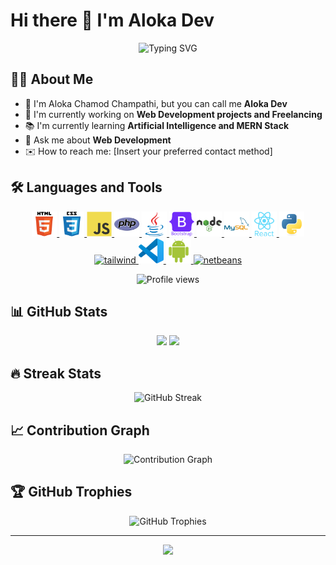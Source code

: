# Hi there 👋 I'm Aloka Dev

<div align="center">
  <img src="https://readme-typing-svg.herokuapp.com?font=Fira+Code&pause=1000&color=0969DA&center=true&vCenter=true&random=false&width=435&lines=Full+Stack+Developer;Web+Development+Enthusiast;AI+%26+MERN+Stack+Learner;Freelancer" alt="Typing SVG" />
</div>

## 👨‍💻 About Me
- 🌱 I'm Aloka Chamod Champathi, but you can call me **Aloka Dev**
- 🔭 I'm currently working on **Web Development projects and Freelancing**
- 📚 I'm currently learning **Artificial Intelligence and MERN Stack**
- 💬 Ask me about **Web Development**
- ✉️ How to reach me: [Insert your preferred contact method]

## 🛠️ Languages and Tools
<p align="center">
  <a href="https://www.w3.org/html/" target="_blank">
    <img src="https://raw.githubusercontent.com/devicons/devicon/master/icons/html5/html5-original-wordmark.svg" alt="html5" width="40" height="40"/>
  </a>
  <a href="https://www.w3schools.com/css/" target="_blank">
    <img src="https://raw.githubusercontent.com/devicons/devicon/master/icons/css3/css3-original-wordmark.svg" alt="css3" width="40" height="40"/>
  </a>
  <a href="https://developer.mozilla.org/en-US/docs/Web/JavaScript" target="_blank">
    <img src="https://raw.githubusercontent.com/devicons/devicon/master/icons/javascript/javascript-original.svg" alt="javascript" width="40" height="40"/>
  </a>
  <a href="https://www.php.net" target="_blank">
    <img src="https://raw.githubusercontent.com/devicons/devicon/master/icons/php/php-original.svg" alt="php" width="40" height="40"/>
  </a>
  <a href="https://www.java.com" target="_blank">
    <img src="https://raw.githubusercontent.com/devicons/devicon/master/icons/java/java-original.svg" alt="java" width="40" height="40"/>
  </a>
  <a href="https://getbootstrap.com" target="_blank">
    <img src="https://raw.githubusercontent.com/devicons/devicon/master/icons/bootstrap/bootstrap-plain-wordmark.svg" alt="bootstrap" width="40" height="40"/>
  </a>
  <a href="https://nodejs.org" target="_blank">
    <img src="https://raw.githubusercontent.com/devicons/devicon/master/icons/nodejs/nodejs-original-wordmark.svg" alt="nodejs" width="40" height="40"/>
  </a>
  <a href="https://www.mysql.com/" target="_blank">
    <img src="https://raw.githubusercontent.com/devicons/devicon/master/icons/mysql/mysql-original-wordmark.svg" alt="mysql" width="40" height="40"/>
  </a>
  <a href="https://reactjs.org/" target="_blank">
    <img src="https://raw.githubusercontent.com/devicons/devicon/master/icons/react/react-original-wordmark.svg" alt="react" width="40" height="40"/>
  </a>
  <a href="https://www.python.org" target="_blank">
    <img src="https://raw.githubusercontent.com/devicons/devicon/master/icons/python/python-original.svg" alt="python" width="40" height="40"/>
  </a>
  <a href="https://tailwindcss.com/" target="_blank">
    <img src="https://www.vectorlogo.zone/logos/tailwindcss/tailwindcss-icon.svg" alt="tailwind" width="40" height="40"/>
  </a>
  <a href="https://code.visualstudio.com/" target="_blank">
    <img src="https://raw.githubusercontent.com/devicons/devicon/master/icons/vscode/vscode-original.svg" alt="vscode" width="40" height="40"/>
  </a>
  <a href="https://developer.android.com/studio" target="_blank">
    <img src="https://raw.githubusercontent.com/devicons/devicon/master/icons/android/android-original.svg" alt="android studio" width="40" height="40"/>
  </a>
  <a href="https://netbeans.apache.org/" target="_blank">
    <img src="https://upload.wikimedia.org/wikipedia/commons/thumb/9/98/Apache_NetBeans_Logo.svg/1200px-Apache_NetBeans_Logo.svg.png" alt="netbeans" width="40" height="40"/>
  </a>  
</p>

<div align="center">
  <img src="https://komarev.com/ghpvc/?username=Alokachamod&style=flat-square&color=blue" alt="Profile views"/>
</div>

## 📊 GitHub Stats

<div align="center">
  <img height="180em" src="https://github-readme-stats.vercel.app/api?username=Alokachamod&show_icons=true&theme=dark&include_all_commits=true&count_private=true"/>
  <img height="180em" src="https://github-readme-stats.vercel.app/api/top-langs/?username=Alokachamod&layout=compact&langs_count=7&theme=dark"/>
</div>

## 🔥 Streak Stats

<div align="center">
  <img src="https://github-readme-streak-stats.herokuapp.com/?user=Alokachamod&theme=dark" alt="GitHub Streak"/>
</div>

## 📈 Contribution Graph

<div align="center">
  <img src="https://github-activity-graph.vercel.app/graph?username=Alokachamod&theme=github-dark" alt="Contribution Graph"/>
</div>



## 🏆 GitHub Trophies

<div align="center">
  <img src="https://github-profile-trophy.vercel.app/?username=Alokachamod&theme=darkhub&no-frame=true&no-bg=false&margin-w=4" alt="GitHub Trophies"/>
</div>

---

<div align="center">
  <a href="https://github.com/Alokachamod" target="_blank">
    <img src="https://img.shields.io/badge/GitHub-100000?style=for-the-badge&logo=github&logoColor=white" target="_blank">
  </a>
  <!-- Add your other social media links here -->
</div>
